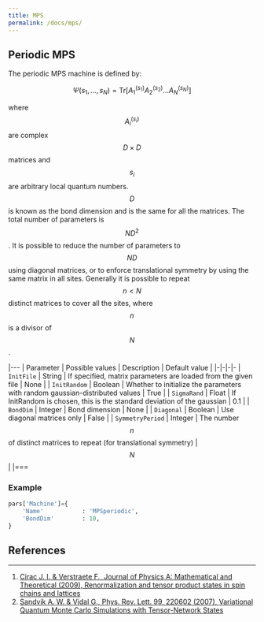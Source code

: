 ```yaml
---
title: MPS
permalink: /docs/mps/
---
```


<h2 class="bg-primary">Periodic MPS</h2>
The periodic MPS machine is defined by:

$$
\Psi(s_1, \dots , s_N) = \mathrm{Tr}\left [ A^{(s_1)}_1A^{(s_2)}_2\dots A^{(s_N)}_N \right ]
$$

where $$ A^{(s_i)}_{i} $$ are complex $$ D\times D $$ matrices and $$ s_i $$ are arbitrary local quantum numbers. $$ D $$ is known as the bond dimension and is the same for all the matrices. The total number of parameters is $$ N D^2 $$. It is possible to reduce the number of parameters to $$ N D $$ using diagonal matrices, or to enforce translational symmetry by using the same matrix in all sites. Generally it is possible to repeat $$ n < N $$ distinct matrices to cover all the sites, where $$ n $$ is a divisor of $$ N $$.

|---
| Parameter | Possible values | Description | Default value |
|-|-|-|-
| `InitFile` | String |  If specified, matrix parameters are loaded from the given file | None |
| `InitRandom` | Boolean |  Whether to initialize the parameters with random gaussian-distributed values | True |
| `SigmaRand` | Float |  If InitRandom is chosen, this is the standard deviation of the gaussian  | 0.1 |
| `BondDim` | Integer |  Bond dimension | None |
| `Diagonal` | Boolean |  Use diagonal matrices only | False |
| `SymmetryPeriod` | Integer |  The number $$ n $$ of distinct matrices to repeat (for translational symmetry) | $$ N $$ |
|===

### Example
```python
pars['Machine']={
    'Name'           : 'MPSperiodic',
    'BondDim'        : 10,
}
```

## References
---------------
1. [Cirac J. I. & Verstraete F., Journal of Physics A: Mathematical and Theoretical (2009), Renormalization and tensor product states in spin chains and lattices](http://iopscience.iop.org/article/10.1088/1751-8113/42/50/504004)
2. [Sandvik A. W. & Vidal G., Phys. Rev. Lett. 99, 220602 (2007), Variational Quantum Monte Carlo Simulations with Tensor-Network States](https://journals.aps.org/prl/abstract/10.1103/PhysRevLett.99.220602)
